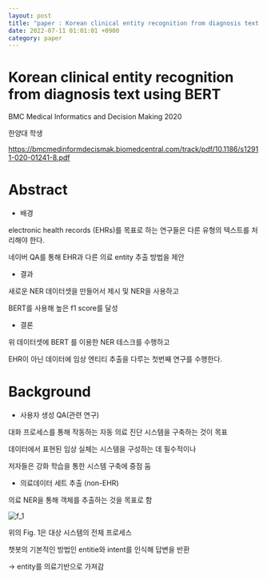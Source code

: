 ```yaml
---
layout: post
title: "paper : Korean clinical entity recognition from diagnosis text using BERT"
date: 2022-07-11 01:01:01 +0900
category: paper
---
```


# Korean clinical entity recognition from diagnosis text using BERT

BMC Medical Informatics and Decision Making 2020

한양대 학생

https://bmcmedinformdecismak.biomedcentral.com/track/pdf/10.1186/s12911-020-01241-8.pdf



# Abstract

- 배경

electronic health records (EHRs)를 목표로 하는 연구들은 다른 유형의 텍스트를 처리해야 한다.

네이버 QA를 통해 EHR과 다른 의료 entity 추출 방법을 제안 

- 결과

새로운 NER 데이터셋을 만들어서 제시 및 NER을 사용하고 

BERT를 사용해 높은 f1 score를 달성

- 결론

위 데이터셋에 BERT 를 이용한 NER 테스크를 수행하고

EHR이 아닌 데이터에 임상 엔티티 추출을 다루는 첫번째 연구를 수행한다.

# Background

- 사용자 생성 QA(관련 연구)

대화 프로세스를 통해 작동하는 자동 의료 진단 시스템을 구축하는 것이 목표

데이터에서 표현된 임상 실체는 시스템을 구성하는 데 필수적이나 

저자들은 강화 학습을 통한 시스템 구축에 중점 둠

- 의료데이터 세트 추출 (non-EHR)

의료 NER을 통해 객체를 추출하는 것을 목표로 함 

![f_1](C:\Users\whtng\OneDrive\문서\src\whtngus.github.io\img\2022\Korean_clinical_entity_recognition_from_diagnosis_text_using_BERT\f_1.png)

위의 Fig. 1은 대상 시스템의 전체 프로세스

챗봇의 기본적인 방법인 entitie와 intent를 인식해 답변을 반환 

-> entity를 의료기반으로 가져감







